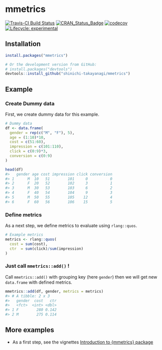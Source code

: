 
<!-- README.md is generated from README.Rmd. Please edit that file -->

# mmetrics

[![Travis-CI Build
Status](https://api.travis-ci.com/shinichi-takayanagi/mmetrics.svg?branch=master)](https://travis-ci.com/shinichi-takayanagi/mmetrics)
[![CRAN\_Status\_Badge](https://www.r-pkg.org/badges/version/mmetrics)](https://cran.r-project.org/package=mmetrics)
[![codecov](https://codecov.io/github/shinichi-takayanagi/mmetrics/branch/master/graphs/badge.svg)](https://codecov.io/github/shinichi-takayanagi/mmetrics)
[![Lifecycle:
experimental](https://img.shields.io/badge/lifecycle-experimental-orange.svg)](https://www.tidyverse.org/lifecycle/#experimental)

## Installation

``` r
install.packages("mmetrics")

# Or the development version from GitHub:
# install.packages("devtools")
devtools::install_github("shinichi-takayanagi/mmetrics")
```

## Example

### Create Dummy data

First, we create dummy data for this example.

``` r
# Dummy data
df <- data.frame(
  gender = rep(c("M", "F"), 5),
  age = (1:10)*10,
  cost = c(51:60),
  impression = c(101:110),
  click = c(0:9)*3,
  conversion = c(0:9)
)

head(df)
#>   gender age cost impression click conversion
#> 1      M  10   51        101     0          0
#> 2      F  20   52        102     3          1
#> 3      M  30   53        103     6          2
#> 4      F  40   54        104     9          3
#> 5      M  50   55        105    12          4
#> 6      F  60   56        106    15          5
```

### Define metrics

As a next step, we define metrics to evaluate using `rlang::quos`.

``` r
# Example metrics
metrics <- rlang::quos(
  cost = sum(cost),
  ctr  = sum(click)/sum(impression)
)
```

### Just call `mmetrics::add()` \!

Call `mmetrics::add()` with grouping key (here `gender`) then we will
get new `data.frame` with defined metrics.

``` r
mmetrics::add(df, gender, metrics = metrics)
#> # A tibble: 2 x 3
#>   gender  cost   ctr
#>   <fct>  <int> <dbl>
#> 1 F        280 0.142
#> 2 M        275 0.114
```

## More examples

  - As a first step, see the vignettes [Introduction to {mmetrics}
    package](https://shinichi-takayanagi.github.io/mmetrics/articles/introduction.html)
